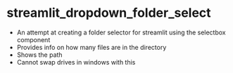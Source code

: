 # streamlit_dropdown_folder_select

- An attempt at creating a folder selector for streamlit using the selectbox component
- Provides info on how many files are in the directory
- Shows the path
- Cannot swap drives in windows with this